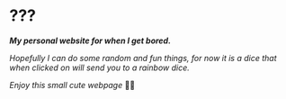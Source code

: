 # ???

***My personal website for when I get bored.***

*Hopefully I can do some random and fun things, for now it is a dice that when clicked on will send you to a rainbow dice.*

*Enjoy this small cute webpage* 🎲🌈
